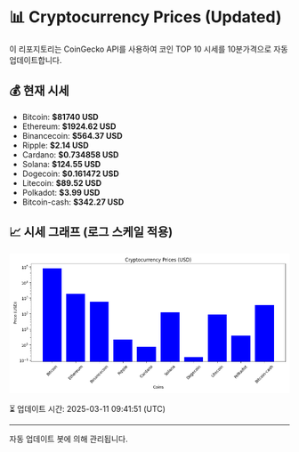 
# 📊 Cryptocurrency Prices (Updated)

이 리포지토리는 CoinGecko API를 사용하여 코인 TOP 10 시세를 10분가격으로 자동 업데이트합니다.

## 💰 현재 시세
- Bitcoin: **$81740 USD**
- Ethereum: **$1924.62 USD**
- Binancecoin: **$564.37 USD**
- Ripple: **$2.14 USD**
- Cardano: **$0.734858 USD**
- Solana: **$124.55 USD**
- Dogecoin: **$0.161472 USD**
- Litecoin: **$89.52 USD**
- Polkadot: **$3.99 USD**
- Bitcoin-cash: **$342.27 USD**

## 📈 시세 그래프 (로그 스케일 적용)
![Crypto Prices](crypto_prices.png)

⏳ 업데이트 시간: 2025-03-11 09:41:51 (UTC)

---
자동 업데이트 봇에 의해 관리됩니다.
